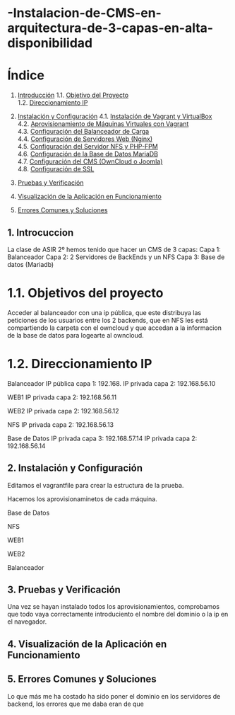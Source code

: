 # -Instalacion-de-CMS-en-arquitectura-de-3-capas-en-alta-disponibilidad

# Índice

1. [Introducción](#introducción)
   1.1. [Objetivo del Proyecto](#objetivo-del-proyecto)  
   1.2. [Direccionamiento IP](#direccionamiento-ip)

2. [Instalación y Configuración](#instalación-y-configuración)
   4.1. [Instalación de Vagrant y VirtualBox](#instalación-de-vagrant-y-virtualbox)  
   4.2. [Aprovisionamiento de Máquinas Virtuales con Vagrant](#aprovisionamiento-de-máquinas-virtuales-con-vagrant)  
   4.3. [Configuración del Balanceador de Carga](#configuración-del-balanceador-de-carga)  
   4.4. [Configuración de Servidores Web (Nginx)](#configuración-de-servidores-web-nginx)  
   4.5. [Configuración del Servidor NFS y PHP-FPM](#configuración-del-servidor-nfs-y-php-fpm)  
   4.6. [Configuración de la Base de Datos MariaDB](#configuración-de-la-base-de-datos-mariadb)  
   4.7. [Configuración del CMS (OwnCloud o Joomla)](#configuración-del-cms-owncloud-o-joomla)  
   4.8. [Configuración de SSL](#configuración-de-ssl)

3. [Pruebas y Verificación](#pruebas-y-verificación)


4. [Visualización de la Aplicación en Funcionamiento](#visualización-de-la-aplicación-en-funcionamiento)  
5. [Errores Comunes y Soluciones](#errores-comunes-y-soluciones)



## 1. Introcuccion
La clase de ASIR 2º hemos tenido que hacer un CMS de 3 capas:
Capa 1: Balanceador
Capa 2: 2 Servidores de BackEnds y un NFS
Capa 3: Base de datos (Mariadb)

# 1.1. Objetivos del proyecto
Acceder al balanceador con una ip pública, que este distribuya las peticiones de los usuarios entre los 2 backends, que en NFS les está compartiendo la carpeta con el owncloud y que accedan a la informacion de la base de datos para logearte al owncloud.

# 1.2. Direccionamiento IP

Balanceador
IP pública capa 1: 192.168.
IP privada capa 2: 192.168.56.10

WEB1
IP privada capa 2: 192.168.56.11

WEB2
IP privada capa 2: 192.168.56.12

NFS
IP privada capa 2: 192.168.56.13

Base de Datos
IP privada capa 3: 192.168.57.14
IP privada capa 2: 192.168.56.14


## 2. Instalación y Configuración
Editamos el vagrantfile para crear la estructura de la prueba.


Hacemos los aprovisionaminetos de cada máquina.

Base de Datos


NFS


WEB1


WEB2


Balanceador



## 3. Pruebas y Verificación
Una vez se hayan instalado todos los aprovisionamientos, comprobamos que todo vaya correctamente introduciento el nombre del dominio o la ip en el navegador.


## 4. Visualización de la Aplicación en Funcionamiento



## 5. Errores Comunes y Soluciones
Lo que más me ha costado ha sido poner el dominio en los servidores de backend, los errores que me daba eran de que 




